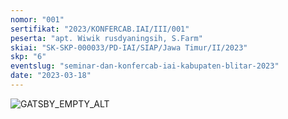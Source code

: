 ```yaml
---
nomor: "001"
sertifikat: "2023/KONFERCAB.IAI/III/001"
peserta: "apt. Wiwik rusdyaningsih, S.Farm"
skiai: "SK-SKP-000033/PD-IAI/SIAP/Jawa Timur/II/2023"
skp: "6"
eventslug: "seminar-dan-konfercab-iai-kabupaten-blitar-2023"
date: "2023-03-18"
---
```


![GATSBY_EMPTY_ALT](01-apt.-wiwik-rusdyaningsih,-s.farm.png)
